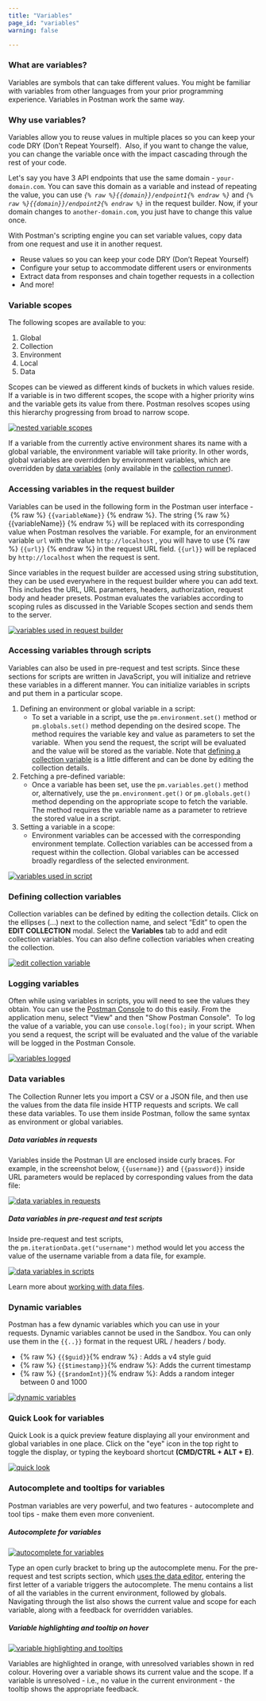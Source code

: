 ```yaml
---
title: "Variables"
page_id: "variables"
warning: false

---
```


### What are variables?

Variables are symbols that can take different values. You might be familiar with variables from other languages from your prior programming experience. Variables in Postman work the same way. 

### Why use variables?

Variables allow you to reuse values in multiple places so you can keep your code DRY (Don't Repeat Yourself).  Also, if you want to change the value, you can change the variable once with the impact cascading through the rest of your code.

Let's say you have 3 API endpoints that use the same domain - `your-domain.com`. You can save this domain as a variable and instead of repeating the value, you can use *`{% raw %}{{domain}}/endpoint1{% endraw %}`* and *`{% raw %}{{domain}}/endpoint2{% endraw %}`* in the request builder. Now, if your domain changes to `another-domain.com`, you just have to change this value once. 

With Postman's scripting engine you can set variable values, copy data from one request and use it in another request.

  * Reuse values so you can keep your code DRY (Don’t Repeat Yourself)
  * Configure your setup to accommodate different users or environments
  * Extract data from responses and chain together requests in a collection
  * And more!

### Variable scopes

The following scopes are available to you:

  1.  Global
  1.  Collection
  1.  Environment
  1.  Local
  1.  Data
  
Scopes can be viewed as different kinds of buckets in which values reside. If a variable is in two different scopes, the scope with a higher priority wins and the variable gets its value from there. Postman resolves scopes using this hierarchy progressing from broad to narrow scope. 

[![nested variable scopes](https://s3.amazonaws.com/postman-static-getpostman-com/postman-docs/scopes.png)](https://s3.amazonaws.com/postman-static-getpostman-com/postman-docs/scopes.png)

If a variable from the currently active environment shares its name with a global variable, the environment variable will take priority. In other words, global variables are overridden by environment variables, which are overridden by [data variables](http://blog.getpostman.com/index.php/2014/10/28/using-csv-and-json-files-in-the-postman-collection-runner/) (only available in the [collection runner](/docs/postman/collection_runs/starting_a_collection_run)).

### Accessing variables in the request builder

Variables can be used in the following form in the Postman user interface - {% raw %} `{{variableName}}` {% endraw %}. The string {% raw %} {{variableName}} {% endraw %} will be replaced with its corresponding value when Postman resolves the variable. For example, for an environment variable `url` with the value `http://localhost` , you will have to use {% raw %} `{{url}}` {% endraw %} in the request URL field. `{{url}}` will be replaced by `http://localhost` when the request is sent.

Since variables in the request builder are accessed using string substitution, they can be used everywhere in the request builder where you can add text. This includes the URL, URL parameters, headers, authorization, request body and header presets. Postman evaluates the variables according to scoping rules as discussed in the Variable Scopes section and sends them to the server.

[![variables used in request builder](https://s3.amazonaws.com/postman-static-getpostman-com/postman-docs/WS-var-request-builder.png)](https://s3.amazonaws.com/postman-static-getpostman-com/postman-docs/WS-var-request-builder.png)

### Accessing variables through scripts

Variables can also be used in pre-request and test scripts. Since these sections for scripts are written in JavaScript, you will initialize and retrieve these variables in a different manner. You can initialize variables in scripts and put them in a particular scope. 

  1.  Defining an environment or global variable in a script: 
        *  To set a variable in a script, use the `pm.environment.set()` method or `pm.globals.set()` method depending on the desired scope. The method requires the variable key and value as parameters to set the variable.  When you send the request, the script will be evaluated and the value will be stored as the variable. Note that [defining a collection variable](/docs/postman/environments_and_globals/variables#defining-collection-variables) is a little different and can be done by editing the collection details.
  2.  Fetching a pre-defined variable: 
        *  Once a variable has been set, use the `pm.variables.get()` method or, alternatively, use the `pm.environment.get()` or `pm.globals.get()` method depending on the appropriate scope to fetch the variable. The method requires the variable name as a parameter to retrieve the stored value in a script.
  3.  Setting a variable in a scope: 
        *  Environment variables can be accessed with the corresponding environment template. Collection variables can be accessed from a request within the collection. Global variables can be accessed broadly regardless of the selected environment.

[![variables used in script](https://s3.amazonaws.com/postman-static-getpostman-com/postman-docs/WS-var-scripts.png)](https://s3.amazonaws.com/postman-static-getpostman-com/postman-docs/WS-var-scripts.png)

### Defining collection variables

Collection variables can be defined by editing the collection details. Click on the ellipses (...) next to the collection name, and select “Edit” to open the **EDIT COLLECTION** modal. Select the **Variables** tab to add and edit collection variables. You can also define collection variables when creating the collection.  

[![edit collection variable](https://s3.amazonaws.com/postman-static-getpostman-com/postman-docs/edit-collection-variable.png)](https://s3.amazonaws.com/postman-static-getpostman-com/postman-docs/edit-collection-variable.png)

### Logging variables

Often while using variables in scripts, you will need to see the values they obtain. You can use the [Postman Console](/docs/postman/sending_api_requests/debugging_and_logs) to do this easily. From the application menu, select "View" and then "Show Postman Console".  To log the value of a variable, you can use `console.log(foo);` in your script. When you send a request, the script will be evaluated and the value of the variable will be logged in the Postman Console.

[![variables logged](https://s3.amazonaws.com/postman-static-getpostman-com/postman-docs/var_logging.png)](https://s3.amazonaws.com/postman-static-getpostman-com/postman-docs/var_logging.png)

### Data variables

The Collection Runner lets you import a CSV or a JSON file, and then use the values from the data file inside HTTP requests and scripts. We call these data variables. To use them inside Postman, follow the same syntax as environment or global variables. 

##### **Data variables in requests**

Variables inside the Postman UI are enclosed inside curly braces. For example, in the screenshot below, `{{username}}` and `{{password}}` inside URL parameters would be replaced by corresponding values from the data file:

[![data variables in requests](https://s3.amazonaws.com/postman-static-getpostman-com/postman-docs/WS-var-data-url.png)](https://s3.amazonaws.com/postman-static-getpostman-com/postman-docs/WS-var-data-url.png)

##### **Data variables in pre-request and test scripts**

Inside pre-request and test scripts, the `pm.iterationData.get("username")` method would let you access the value of the username variable from a data file, for example.

[![data variables in scripts](https://s3.amazonaws.com/postman-static-getpostman-com/postman-docs/WS-var-data.png)](https://s3.amazonaws.com/postman-static-getpostman-com/postman-docs/WS-var-data.png)

Learn more about [working with data files](/docs/postman/collection_runs/working_with_data_files). 

### Dynamic variables

Postman has a few dynamic variables which you can use in your requests. Dynamic variables cannot be used in the Sandbox. You can only use them in the `{{..}}` format in the request URL / headers / body.

   *   {% raw %} `{{$guid}}`{% endraw %} : Adds a v4 style guid
   *   {% raw %} `{{$timestamp}}`{% endraw %}: Adds the current timestamp
   *   {% raw %} `{{$randomInt}}`{% endraw %}: Adds a random integer between 0 and 1000

[![dynamic variables](https://s3.amazonaws.com/postman-static-getpostman-com/postman-docs/WS-var_dynamic.png)](https://s3.amazonaws.com/postman-static-getpostman-com/postman-docs/WS-var_dynamic.png)

### Quick Look for variables

Quick Look is a quick preview feature displaying all your environment and global variables in one place. Click on the "eye" icon in the top right to toggle the display, or typing the keyboard shortcut **(CMD/CTRL + ALT + E)**.

[![quick look](https://s3.amazonaws.com/postman-static-getpostman-com/postman-docs/WS-environ_quick-look.png)](https://s3.amazonaws.com/postman-static-getpostman-com/postman-docs/WS-environ_quick-look.png)

### Autocomplete and tooltips for variables

Postman variables are very powerful, and two features - autocomplete and tool tips - make them even more convenient.

##### **Autocomplete for variables**

[![autocomplete for variables](https://s3.amazonaws.com/postman-static-getpostman-com/postman-docs/WS-autocomplete.gif)](https://s3.amazonaws.com/postman-static-getpostman-com/postman-docs/WS-autocomplete.gif)  

Type an open curly bracket to bring up the autocomplete menu. For the pre-request and test scripts section, which [uses the data editor](/docs/postman/launching_postman/navigating_postman), entering the first letter of a variable triggers the autocomplete. The menu contains a list of all the variables in the current environment, followed by globals. Navigating through the list also shows the current value and scope for each variable, along with a feedback for overridden variables. 

##### **Variable highlighting and tooltip on hover**

[![variable highlighting and tooltips](https://s3.amazonaws.com/postman-static-getpostman-com/postman-docs/WS-variable-toolTip.gif)](https://s3.amazonaws.com/postman-static-getpostman-com/postman-docs/WS-variable-toolTip.gif)

Variables are highlighted in orange, with unresolved variables shown in red colour. Hovering over a variable shows its current value and the scope. If a variable is unresolved - i.e., no value in the current environment - the tooltip shows the appropriate feedback.
